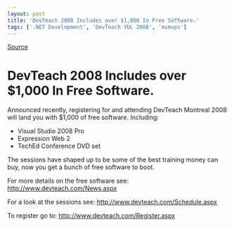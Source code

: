 ```yaml
---
layout: post
title: 'DevTeach 2008 Includes over $1,000 In Free Software.'
tags: ['.NET Development', 'DevTeach YUL 2008', 'msmvps']
---
```

[Source](http://blogs.msmvps.com/peterritchie/2008/11/13/devteach-2008-includes-over-1-000-in-free-software/ "Permalink to DevTeach 2008 Includes over $1,000 In Free Software.")

# DevTeach 2008 Includes over $1,000 In Free Software.

Announced recently, registering for and attending DevTeach Montreal 2008 will land you with $1,000 of free software. Including:

* Visual Studio 2008 Pro
* Expression Web 2
* TechEd Conference DVD set

The sessions have shaped up to be some of the best training money can buy, now you get a bunch of free software to boot.

For more details on the free software see: <http://www.devteach.com/News.aspx>

For a look at the sessions see: <http://www.devteach.com/Schedule.aspx>

To register go to: <http://www.devteach.com/Register.aspx>


